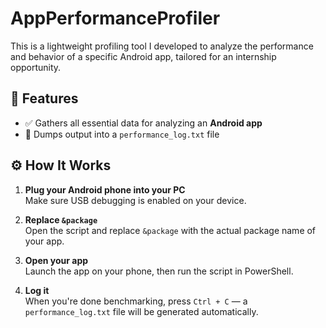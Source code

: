 # AppPerformanceProfiler

This is a lightweight profiling tool I developed to analyze the performance and behavior of a specific Android app, tailored for an internship opportunity.

## 🧰 Features

* ✅ Gathers all essential data for analyzing an **Android app**
* 🚀 Dumps output into a `performance_log.txt` file

## ⚙️ How It Works

1. **Plug your Android phone into your PC**  
   Make sure USB debugging is enabled on your device.

2. **Replace `&package`**  
   Open the script and replace `&package` with the actual package name of your app.

3. **Open your app**  
   Launch the app on your phone, then run the script in PowerShell.

4. **Log it**  
   When you're done benchmarking, press `Ctrl + C` — a `performance_log.txt` file will be generated automatically.
